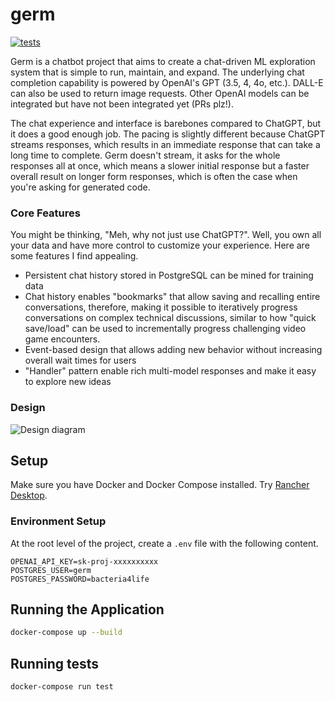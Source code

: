 # germ

[![tests](https://github.com/veryfansome/germ/actions/workflows/tests.yml/badge.svg)](https://github.com/veryfansome/germ/actions/workflows/tests.yml)

Germ is a chatbot project that aims to create a chat-driven ML exploration system that is simple to run, maintain, and expand. The underlying chat completion capability is powered by OpenAI's GPT (3.5, 4, 4o, etc.). DALL-E can also be used to return image requests. Other OpenAI models can be integrated but have not been integrated yet (PRs plz!).

The chat experience and interface is barebones compared to ChatGPT, but it does a good enough job. The pacing is slightly different because ChatGPT streams responses, which results in an immediate response that can take a long time to complete. Germ doesn't stream, it asks for the whole responses all at once, which means a slower initial response but a faster overall result on longer form responses, which is often the case when you're asking for generated code.

### Core Features
You might be thinking, "Meh, why not just use ChatGPT?". Well, you own all your data and have more control to customize your experience. Here are some features I find appealing.

- Persistent chat history stored in PostgreSQL can be mined for training data
- Chat history enables "bookmarks" that allow saving and recalling entire conversations, therefore, making it possible to iteratively progress conversations on complex technical discussions, similar to how "quick save/load" can be used to incrementally progress challenging video game encounters.
- Event-based design that allows adding new behavior without increasing overall wait times for users
- "Handler" pattern enable rich multi-model responses and make it easy to explore new ideas

### Design
![Design diagram](https://github.com/user-attachments/assets/fdee35ea-c40b-4538-a0c3-df11765e54c2)

## Setup

Make sure you have Docker and Docker Compose installed. Try [Rancher Desktop](https://rancherdesktop.io/).

### Environment Setup

At the root level of the project, create a `.env` file with the following content.

```shell
OPENAI_API_KEY=sk-proj-xxxxxxxxxx
POSTGRES_USER=germ
POSTGRES_PASSWORD=bacteria4life
```

## Running the Application

```bash
docker-compose up --build
```

## Running tests

```bash
docker-compose run test
```
